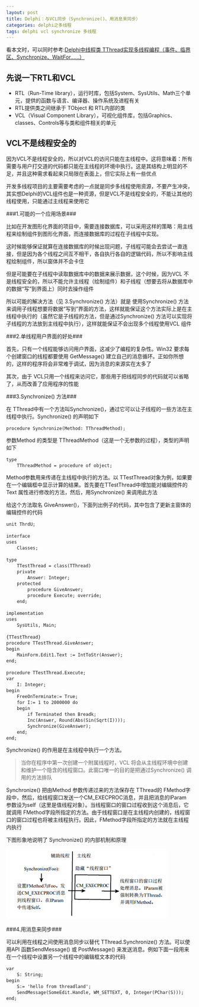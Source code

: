 ```yaml
---
layout: post
title: Delphi：与VCL同步（Synchronize()、用消息来同步）
categories: delphi之多线程
tags: delphi vcl synchronize 多线程
---
```



看本文时，可以同时参考:[Delphi中线程类 TThread实现多线程编程（事件、临界区、Synchronize、WaitFor……）](http://www.cnblogs.com/xumenger/p/4449925.html)
 

先说一下RTL和VCL
----

* RTL（Run-Time library），运行时库，包括System、SysUtils、Math三个单元，提供的函数与语言、编译器、操作系统及进程有关
* RTL提供类之间继承于 TObject 和 RTL内部的类
* VCL（Visual Component Library），可视化组件库，包括Graphics、classes、Controls等与类和组件相关的单元


VCL不是线程安全的
---

因为VCL不是线程安全的，所以对VCL的访问只能在主线程中。这将意味着：所有需要与用户打交道的代码都只能在主线程的环境中执行。这是其结构上明显的不足，并且这种需求看起来只局限在表面上，但它实际上有一些优点

开发多线程项目的主要需要考虑的一点就是同步多线程使用资源，不要产生冲突，其实想Delphi的VCL组件也是一种资源，但是VCL不是线程安全的，不能让其他的线程使用，只能通过主线程来使用它

###1.可能的一个应用场景###

比如在开发图形化界面的项目中，需要连接数据库，可以采用这样的策略：用主线程来绘制组件到图形化界面，而连接数据库的过程在子线程中实现。

这时候能够保证就算在连接数据库的时候出现问题，子线程可能会去尝试一直连接，但是因为各个线程之间互不相干，各自执行各自的逻辑代码，所以不影响主线程绘制组件，所以窗体并不会卡住

但是可能要在子线程中读取数据库中的数据来展示数据，这个时候，因为VCL 不是线程安全的，所以不能允许主线程（绘制组件）和子线程（想要去将从数据库中的数据“写”到界面上）同时去操作组件

所以可能的解决方法（见 3.Synchronize() 方法）就是 使用Synchronize() 方法来调用子线程想要将数据“写到”界面的方法，这样就能保证这个方法实际上是在主线程中执行的（虽然它是子线程的方法，但是通过Synchronize() 方法可以实现将子线程的方法放到主线程中执行），这样就能保证不会出现多个线程使用VCL 组件

###2.单线程用户界面的好处###

首先，只有一个线程能够访问用户界面，这减少了编程的复杂性。Win32 要求每个创建窗口的线程都要使用 GetMessage() 建立自己的消息循环。正如你所想的，这样的程序将会非常难于调试，因为消息的来源实在太多了

其次，由于 VCL只用一个线程来访问它，那些用于把线程同步的代码就可以省略了，从而改善了应用程序的性能

###3.Synchronize() 方法###

在 TThread中有一个方法叫Synchronize()，通过它可以让子线程的一些方法在主线程中执行。Synchronize() 的声明如下

    procedure Synchronize(Method: TThreadMethod);

参数Method 的类型是 TThreadMethod（这是一个无参数的过程），类型的声明如下

    type
        TThreadMethod = procedure of object;

Method参数用来传递在主线程中执行的方法。以 TTestThread对象为例，如果要在一个编辑框中显示计算的结果。首先要在TTestThread中增加能对编辑控件的Text 属性进行修改的方法，然后，用Synchronize() 来调用此方法

给这个方法取名 GiveAnswer()，下面列出例子的代码，其中包含了更新主窗体的编辑控件的代码

    unit ThrdU;
    
    interface
    uses
        Classes;
    
    type
        TTestThread = class(TThread)
        private
            Answer: Integer;
        protected
            procedure GiveAnswer;
            procedure Execute; override;
        end;
    
    implementation
    uses
        SysUtils, Main;
    
    {TTestThread}
    procedure TTestThread.GiveAnswer;
    begin
        MainForm.Edit1.Text := IntToStr(Answer);
    end;
    
    procedure TTestThread.Execute;
    var
        I: Integer;
    begin
        FreeOnTerminate:= True;
        for I:= 1 to 2000000 do
        begin
            if Terminated then Breadk;
            Inc(Answer, Round(Abs(Sin(Sqrt(I))));
            Synchronize(GiveAnswer);
        end;
    end;

Synchronize() 的作用是在主线程中执行一个方法。

>当你在程序中第一次创建一个附属线程时，VCL 将会从主线程环境中创建和维护一个隐含的线程窗口。此窗口唯一的目的是把通过Synchronize() 调用的方法排队

Synchronize() 把由Method 参数传递过来的方法保存在 TThread的 FMethod字段中，然后，给线程窗口发送一个CM_EXECPROC消息，并且把消息的lParam 参数设为self（这里是值线程对象）。当线程窗口的窗口过程收到这个消息后，它就调用 FMethod字段所指定的方法。由于线程窗口是在主线程内创建的，线程窗口的窗口过程也将被主线程执行。因此，FMethod字段所指定的方法就在主线程内执行

下图形象地说明了 Synchronize() 的内部机制和原理

![img](../image/2015-05-15/synchronize.png "Image Title")

###4.用消息来同步###

可以利用在线程之间使用消息同步以替代 TThread.Synchronize() 方法。可以使用API 函数SendMessage() 或 PostMessage() 来发送消息。例如下面一段用来在一个线程中设置另一个线程中的编辑框文本的代码

    var
        S: String;
    begin
        S:= 'hello from threadland';
        SendMessage(SomeEdit.Handle, WM_SETTEXT, 0, Integer(PChar(S)));
    end;

　　